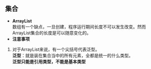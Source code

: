 ## 集合
- **ArrayList**  
数组有一个缺点，一旦创建，程序运行期间长度不可以发生改变。然而ArrayList集合的长度是可以随意变化的。  
- **注意事项**
1. 对于ArrayList来说，有一个尖括号<E>代表泛型。  
**泛型**：就是装在集合当中的所有元素，全都是统一的什么类型。  
**泛型只能是引用类型，不能是基本类型**
